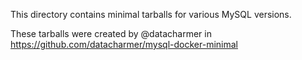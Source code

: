 This directory contains minimal tarballs for various MySQL versions.

These tarballs were created by @datacharmer in https://github.com/datacharmer/mysql-docker-minimal
